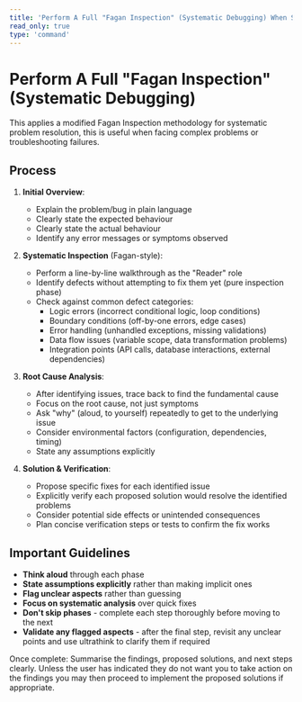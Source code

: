 ```yaml
---
title: 'Perform A Full "Fagan Inspection" (Systematic Debugging) When Stuck'
read_only: true
type: 'command'
---
```


# Perform A Full "Fagan Inspection" (Systematic Debugging)

This applies a modified Fagan Inspection methodology for systematic problem resolution, this is useful when facing complex problems or troubleshooting failures.

## Process

1. **Initial Overview**:

   - Explain the problem/bug in plain language
   - Clearly state the expected behaviour
   - Clearly state the actual behaviour
   - Identify any error messages or symptoms observed

2. **Systematic Inspection** (Fagan-style):

   - Perform a line-by-line walkthrough as the "Reader" role
   - Identify defects without attempting to fix them yet (pure inspection phase)
   - Check against common defect categories:
     - Logic errors (incorrect conditional logic, loop conditions)
     - Boundary conditions (off-by-one errors, edge cases)
     - Error handling (unhandled exceptions, missing validations)
     - Data flow issues (variable scope, data transformation problems)
     - Integration points (API calls, database interactions, external dependencies)

3. **Root Cause Analysis**:

   - After identifying issues, trace back to find the fundamental cause
   - Focus on the root cause, not just symptoms
   - Ask "why" (aloud, to yourself) repeatedly to get to the underlying issue
   - Consider environmental factors (configuration, dependencies, timing)
   - State any assumptions explicitly

4. **Solution & Verification**:

   - Propose specific fixes for each identified issue
   - Explicitly verify each proposed solution would resolve the identified problems
   - Consider potential side effects or unintended consequences
   - Plan concise verification steps or tests to confirm the fix works

## Important Guidelines

- **Think aloud** through each phase
- **State assumptions explicitly** rather than making implicit ones
- **Flag unclear aspects** rather than guessing
- **Focus on systematic analysis** over quick fixes
- **Don't skip phases** - complete each step thoroughly before moving to the next
- **Validate any flagged aspects** - after the final step, revisit any unclear points and use ultrathink to clarify them if required

Once complete: Summarise the findings, proposed solutions, and next steps clearly. Unless the user has indicated they do not want you to take action on the findings you may then proceed to implement the proposed solutions if appropriate.
